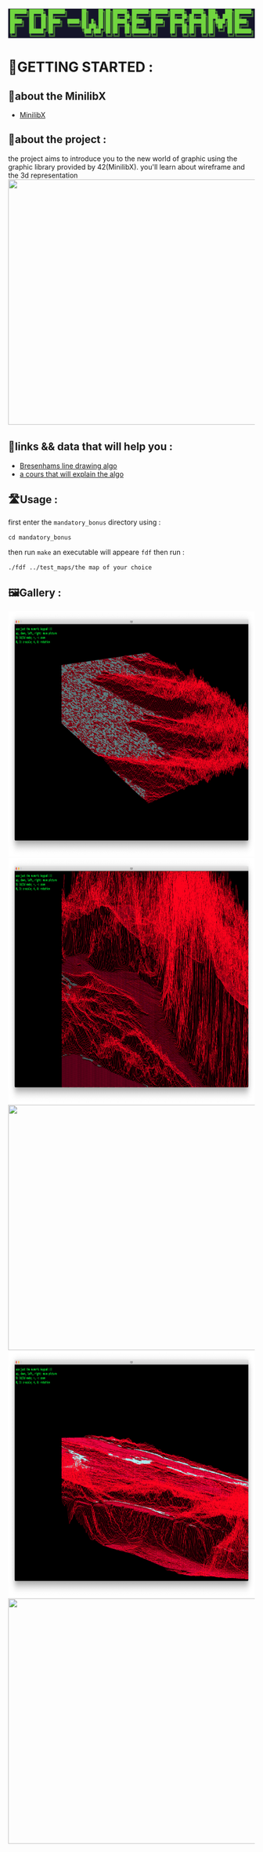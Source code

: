 ![image](https://github.com/RIDWANE-EL-FILALI/FDF/blob/master/img/Screen%20Shot%202023-03-04%20at%201.57.35%20PM.png)

# 🏁GETTING STARTED :
## 📓about the MinilibX
* [MinilibX](https://harm-smits.github.io/42docs/libs/minilibx)
## 👹about the project :
the project aims to introduce you to the new world of graphic using the graphic library provided by 42(MinilibX).
you'll learn about wireframe and the 3d representation
<img src="https://github.com/RIDWANE-EL-FILALI/FDF/blob/master/img/Screen%20Recording%202023-03-04%20at%201.52.46%20PM.gif" width="1000" height="500">
## 🔗links && data that will help you :
* [Bresenhams line drawing algo](https://en.wikipedia.org/wiki/Bresenham%27s_line_algorithm)
* [a cours that will explain the algo](https://www.youtube.com/watch?v=RGB-wlatStc&t=2049s)
## 🛣️Usage :
first enter the `mandatory_bonus` directory using :
```
cd mandatory_bonus
```
then run `make` an executable will appeare `fdf` then run :
```
./fdf ../test_maps/the map of your choice
```
## 🖼️Gallery :

<img src="https://github.com/RIDWANE-EL-FILALI/FDF/blob/master/img/Screen%20Shot%202023-03-04%20at%203.36.32%20PM.png" width="1000" height="500">
<img src="https://github.com/RIDWANE-EL-FILALI/FDF/blob/master/img/Screen%20Shot%202023-03-04%20at%204.08.57%20PM.png" width="1000" height="500">
<img src="https://github.com/RIDWANE-EL-FILALI/FDF/blob/master/img/Screen%20Shot%202023-03-04%20at%204.08.05%20PM.png" width="1000" height="500">
<img src="https://github.com/RIDWANE-EL-FILALI/FDF/blob/master/img/Screen%20Shot%202023-03-04%20at%204.06.35%20PM.png" width="1000" height="500">
<img src="https://github.com/RIDWANE-EL-FILALI/FDF/blob/master/img/Screen%20Shot%202023-03-04%20at%203.45.11%20PM.png" width="1000" height="500">
